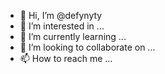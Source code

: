 
- 👋 Hi, I’m @defynyty
- 👀 I’m interested in ...
- 🌱 I’m currently learning ...
- 💞️ I’m looking to collaborate on ...
- 📫 How to reach me ...

<!---
defynyty/defynyty is a ✨ special ✨ repository because its `README.md` (this file) appears on your GitHub profile.
You can click the Preview link to take a look at your changes.
--->
